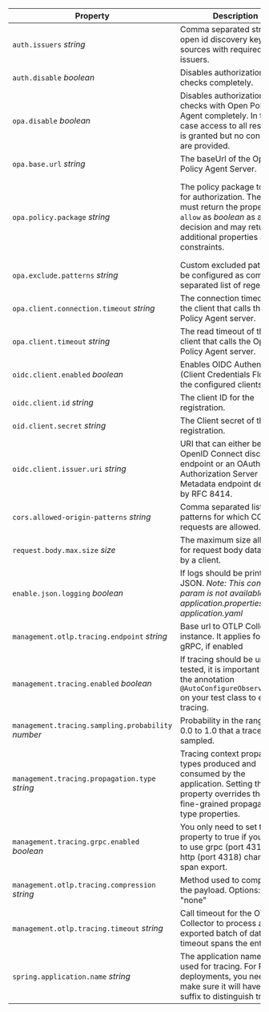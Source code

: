 | Property                                           | Description                                                                                                                                                                     | Default                                                                                                                                                  | Example                                                        | Env                                       |
|----------------------------------------------------|---------------------------------------------------------------------------------------------------------------------------------------------------------------------------------|----------------------------------------------------------------------------------------------------------------------------------------------------------|----------------------------------------------------------------|-------------------------------------------|
| `auth.issuers` _string_                            | Comma separated string of open id discovery key sources with required issuers.                                                                                                  |                                                                                                                                                          | `https://iam-int.dev.de/auth/realms/123`                       | `AUTH_ISSUERS`                            |
| `auth.disable` _boolean_                           | Disables authorization checks completely.                                                                                                                                       | `false`                                                                                                                                                  | `true`                                                         | `AUTH_DISABLE`                            |
| `opa.disable` _boolean_                            | Disables authorization checks with Open Policy Agent completely. In this case access to all resources is granted but no constraints are provided.                               | `false`                                                                                                                                                  | `true`                                                         | `OPA_DISABLE`                             |
| `opa.base.url` _string_                            | The baseUrl of the Open Policy Agent Server.                                                                                                                                    | `"http://localhost:8181"`                                                                                                                                | `"http://opa-service:8181"`                                    | `OPA_BASE_URL`                            |
| `opa.policy.package` _string_                      | The policy package to check for authorization. The policy must return the property `allow` as _boolean_ as access decision and may return additional properties as constraints. | the package of the application class, be aware that moving the class causes a breaking change regarding deployment if the package is not explicitly set. | `"com.custom.package.name"`                                    | `OPA_POLICY_PACKAGE`                      |
| `opa.exclude.patterns` _string_                    | Custom excluded paths can be configured as comma separated list of regex.                                                                                                       | `openapi.json` and `openapi.yaml `                                                                                                                       | `"/customPathOne,/customPathTwo"`                              | `OPA_EXCLUDE_PATTERNS`                    |
| `opa.client.connection.timeout` _string_           | The connection timeout of the client that calls the Open Policy Agent server.                                                                                                   | `"500ms"`                                                                                                                                                | `"2s"`                                                         | `OPA_CLIENT_CONNECTION_TIMEOUT`           |
| `opa.client.timeout` _string_                      | The read timeout of the client that calls the Open Policy Agent server.                                                                                                         | `"500ms"`                                                                                                                                                | `"2s"`                                                         | `OPA_CLIENT_TIMEOUT`                      |
| `oidc.client.enabled` _boolean_                    | Enables OIDC Authentication (Client Credentials Flow) for the configured clients.                                                                                               | `false`                                                                                                                                                  | `true`                                                         | `OIDC_CLIENT_ENABLED`                     |
| `oidc.client.id` _string_                          | The client ID for the registration.                                                                                                                                             |                                                                                                                                                          | `"exampleClient"`                                              | `OPA_CLIENT_ID`                           |
| `oid.client.secret` _string_                       | The Client secret of the registration.                                                                                                                                          |                                                                                                                                                          | `"s3cret"`                                                     | `OIDC_CLIENT_SECRET`                      |
| `oidc.client.issuer.uri` _string_                  | URI that can either be an OpenID Connect discovery endpoint or an OAuth 2.0 Authorization Server Metadata endpoint defined by RFC 8414.                                         |                                                                                                                                                          | `"https://keycloak.sdadev.sda-se.io/auth/realms/exampleRealm"` | `OIDC_CLIENT_ISSUER_URI`                  |
| `cors.allowed-origin-patterns` _string_            | Comma separated list of URL patterns for which CORS requests are allowed.                                                                                                       | _none allowed_                                                                                                                                           | `"https://*.all-subdomains.com, https://static-domain.com"`    | `CORS_ALLOWEDORIGINPATTERNS`              |
| `request.body.max.size` _size_                     | The maximum size allowed for request body data sent by a client.                                                                                                                | _1 MB_                                                                                                                                                   | `100 KB`, `10MB`                                               | `REQUEST_BODY_MAX_SIZE`                   |
| `enable.json.logging` _boolean_                    | If logs should be printed as JSON. _Note: This config param is not available for application.properties or application.yaml_                                                    | _false_                                                                                                                                                  | `true`                                                         | `ENABLE_JSON_LOGGING`                     |
| `management.otlp.tracing.endpoint` _string_        | Base url to OTLP Collector instance. It applies for http or gRPC, if enabled                                                                                                    | `http://grafana-agent-traces.monitoring:4317`                                                                                                            | `"http://localhost:4318"`                                      | `MANAGEMENT_OTLP_TRACING_ENDPOINT`        |
| `management.tracing.enabled` _boolean_             | If tracing should be unit-tested, it is important to have the annotation `@AutoConfigureObservability` on your test class to enable tracing.                                    | `true` (`false` in test contexts)                                                                                                                        | `false`                                                        | `MANAGEMENT_TRACING_ENABLED`              |
| `management.tracing.sampling.probability` _number_ | Probability in the range from 0.0 to 1.0 that a trace will be sampled.                                                                                                          | `1.0`                                                                                                                                                    | `0.2`                                                          | `MANAGEMENT_TRACING_SAMPLING_PROBABILITY` |
| `management.tracing.propagation.type` _string_     | Tracing context propagation types produced and consumed by the application. Setting this property overrides the more fine-grained propagation type properties.                  | `"b3,w3c"`                                                                                                                                               | `"b3"`                                                         | `MANAGEMENT_TRACING_PROPAGATION_TYPE`     |
| `management.tracing.grpc.enabled` _boolean_        | You only need to set this property to true if you want to use grpc (port 4317) vs http (port 4318) channel for span export.                                                     | `true`                                                                                                                                                   | `false`                                                        | `MANAGEMENT_TRACING_GRPC_ENABLED`         |
| `management.otlp.tracing.compression` _string_     | Method used to compress the payload. Options: "gzip", "none"                                                                                                                    | `"none"`                                                                                                                                                 | `"gzip"`                                                       | `MANAGEMENT_OTLP_TRACING_COMPRESSION`     |
| `management.otlp.tracing.timeout` _string_         | Call timeout for the OTel Collector to process an exported batch of data. This timeout spans the entire call.                                                                   | `"10s"`                                                                                                                                                  | `"20s"`                                                        | `MANAGEMENT_OTLP_TRACING_TIMEOUT`         |
| `spring.application.name` _string_                 | The application name, also used for tracing. For PR deployments, you need to make sure it will have the PR suffix to distinguish tracings.                                      | `"application"`                                                                                                                                          | `"my-service-name"`                                            | `SPRING_APPLICATION_NAME`                 |
